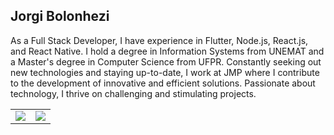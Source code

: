## Jorgi Bolonhezi

As a Full Stack Developer, I have experience in Flutter, Node.js, React.js, and React Native. I hold a degree in Information Systems from UNEMAT and a Master's degree in Computer Science from UFPR. Constantly seeking out new technologies and staying up-to-date, I work at JMP where I contribute to the development of innovative and efficient solutions. Passionate about technology, I thrive on challenging and stimulating projects.

<table>
  <tr>
    <td><img src="https://vercel-instance-holyblade.vercel.app/api?username=holyblade&show_icons=true&theme=transparent&count_private=true&hide_border=true"></td>
    <td><img src="https://vercel-instance-holyblade.vercel.app/api/top-langs/?username=holyblade&exclude_repo=vercel-instance,drivedevelopment,emaildevelopment,bolonheziwebsite,shaiyadevelopment,MestradoUFPR-Jorgi&theme=transparent&count_private=true&langs_count=8&layout=compact&hide_border=true"></td>
  </tr>
</table>
